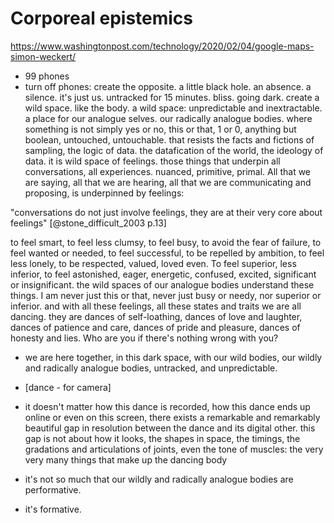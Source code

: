 # Corporeal epistemics

<https://www.washingtonpost.com/technology/2020/02/04/google-maps-simon-weckert/>

- 99 phones
- turn off phones: create the opposite. a little black hole. an absence. a silence. it's just us. untracked for 15 minutes. bliss. going dark. create a wild space. like the body. a wild space: unpredictable and inextractable. a place for our analogue selves. our radically analogue bodies. where something is not simply yes or no, this or that, 1 or 0, anything but boolean, untouched, untouchable. that resists the facts and fictions of sampling, the logic of data. the datafication of the world, the ideology of data.  it is wild space of feelings. those things that underpin all conversations, all experiences. nuanced, primitive, primal. All that we are saying, all that we are hearing, all that we are communicating and proposing, is underpinned by feelings: 

"conversations do not just involve feelings, they are at their very core about feelings" [@stone_difficult_2003 p.13]

to feel smart, to feel less clumsy, to feel busy, to avoid the fear of failure, to feel wanted or needed, to feel successful, to be repelled by ambition, to feel less lonely, to be respected, valued, loved even. To feel superior, less inferior, to feel astonished, eager, energetic, confused, excited, significant or insignificant. the wild spaces of our analogue bodies understand these things. I am never just this or that, never just busy or needy, nor superior or inferior. and with all these feelings, all these states and traits we are all dancing. they are dances of self-loathing, dances of love and laughter, dances of patience and care, dances of pride and pleasure, dances of honesty and lies. Who are you if there's nothing wrong with you? 

- we are here together, in this dark space, with our wild bodies, our wildly and radically analogue bodies, untracked, and unpredictable. 
- [dance - for camera] 

- it doesn't matter how this dance is recorded, how this dance ends up online or even on this screen, there exists a remarkable and remarkably beautiful gap in resolution between the dance and its digital other. this gap is not about how it looks, the shapes in space, the timings, the gradations and articulations of joints, even the tone of muscles: the very very many things that make up the dancing body
- it's not so much that our wildly and radically analogue bodies are performative. 
- it's formative.


